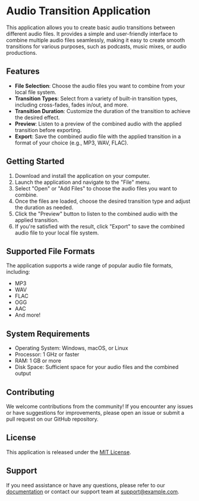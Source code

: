 # Audio Transition Application

This application allows you to create basic audio transitions between different audio files. It provides a simple and user-friendly interface to combine multiple audio files seamlessly, making it easy to create smooth transitions for various purposes, such as podcasts, music mixes, or audio productions.

## Features

- **File Selection**: Choose the audio files you want to combine from your local file system.
- **Transition Types**: Select from a variety of built-in transition types, including cross-fades, fades in/out, and more.
- **Transition Duration**: Customize the duration of the transition to achieve the desired effect.
- **Preview**: Listen to a preview of the combined audio with the applied transition before exporting.
- **Export**: Save the combined audio file with the applied transition in a format of your choice (e.g., MP3, WAV, FLAC).

## Getting Started

1. Download and install the application on your computer.
2. Launch the application and navigate to the "File" menu.
3. Select "Open" or "Add Files" to choose the audio files you want to combine.
4. Once the files are loaded, choose the desired transition type and adjust the duration as needed.
5. Click the "Preview" button to listen to the combined audio with the applied transition.
6. If you're satisfied with the result, click "Export" to save the combined audio file to your local file system.

## Supported File Formats

The application supports a wide range of popular audio file formats, including:

- MP3
- WAV
- FLAC
- OGG
- AAC
- And more!

## System Requirements

- Operating System: Windows, macOS, or Linux
- Processor: 1 GHz or faster
- RAM: 1 GB or more
- Disk Space: Sufficient space for your audio files and the combined output

## Contributing

We welcome contributions from the community! If you encounter any issues or have suggestions for improvements, please open an issue or submit a pull request on our GitHub repository.

## License

This application is released under the [MIT License](LICENSE).

## Support

If you need assistance or have any questions, please refer to our [documentation](https://example.com/docs) or contact our support team at [support@example.com](mailto:support@example.com).
